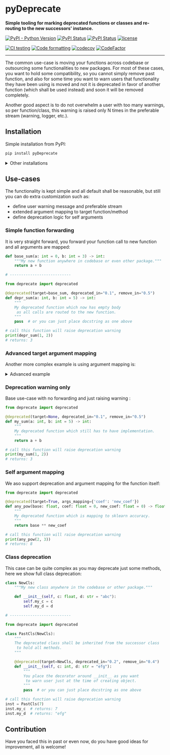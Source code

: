 # pyDeprecate

**Simple tooling for marking deprecated functions or classes and re-routing to the new successors' instance.**

[![PyPI - Python Version](https://img.shields.io/pypi/pyversions/pyDeprecate)](https://pypi.org/project/pyDeprecate/)
[![PyPI Status](https://badge.fury.io/py/pyDeprecate.svg)](https://badge.fury.io/py/pyDeprecate)
[![PyPI Status](https://pepy.tech/badge/pyDeprecate)](https://pepy.tech/project/pyDeprecate)
[![license](https://img.shields.io/badge/License-Apache%202.0-blue.svg)](https://github.com/Borda/pyDeprecate/blob/master/LICENSE)

[![CI testing](https://github.com/Borda/pyDeprecate/actions/workflows/ci_testing.yml/badge.svg?branch=main&event=push)](https://github.com/Borda/pyDeprecate/actions/workflows/ci_testing.yml)
[![Code formatting](https://github.com/Borda/pyDeprecate/actions/workflows/code-format.yml/badge.svg?branch=main&event=push)](https://github.com/Borda/pyDeprecate/actions/workflows/code-format.yml)
[![codecov](https://codecov.io/gh/Borda/pyDeprecate/branch/main/graph/badge.svg?token=BG7RQ86UJA)](https://codecov.io/gh/Borda/pyDeprecate)
[![CodeFactor](https://www.codefactor.io/repository/github/borda/pydeprecate/badge)](https://www.codefactor.io/repository/github/borda/pydeprecate)

<!--
[![Language grade: Python](https://img.shields.io/lgtm/grade/python/g/Borda/pyDeprecate.svg?logo=lgtm&logoWidth=18)](https://lgtm.com/projects/g/Borda/pyDeprecate/context:python)
-->

---

The common use-case is moving your functions across codebase or outsourcing some functionalities to new packages.
For most of these cases, you want to hold some compatibility, so you cannot simply remove past function, and also for some time you want to warn users that functionality they have been using is moved and not it is deprecated in favor of another function (which shall be used instead) and soon it will be removed completely.

Another good aspect is to do not overwhelm a user with too many warnings, so per function/class, this warning is raised only N times in the preferable stream (warning, logger, etc.).

## Installation

Simple installation from PyPI:
```bash
pip install pyDeprecate
```

<details>
  <summary>Other installations</summary>

  Simply install with pip from source:
  ```bash
  pip install https://github.com/Borda/pyDeprecate/archive/main.zip
  ```

</details>

## Use-cases

The functionality is kept simple and all default shall be reasonable, but still you can do extra customization such as:

* define user warning message and preferable stream
* extended argument mapping to target function/method
* define deprecation logic for self arguments

### Simple function forwarding

It is very straight forward, you forward your function call to new function and all arguments are mapped:

```python
def base_sum(a: int = 0, b: int = 3) -> int:
    """My new function anywhere in codebase or even other package."""
    return a + b

# ---------------------------

from deprecate import deprecated

@deprecated(target=base_sum, deprecated_in="0.1", remove_in="0.5")
def depr_sum(a: int, b: int = 5) -> int:
    """
    My deprecated function which now has empty body
     as all calls are routed to the new function.
    """
    pass  # or you can just place docstring as one above

# call this function will raise deprecation warning
print(depr_sum(1, 2))
# returns: 3
```

### Advanced target argument mapping

Another more complex example is using argument mapping is:


<details>
  <summary>Advanced example</summary>

```python
import logging
from sklearn.metrics import accuracy_score
from deprecate import deprecated

@deprecated(
  # use standard sklearn accuracy implementation
  target=accuracy_score,
  # custom warning stream
  stream=logging.warning,
  # custom message template
  template_mgs="`%(source_name)s` was deprecated, use `%(target_path)s`",
  # as target args are different, define mapping
  args_mapping={'preds': 'y_pred', 'target': 'y_true', 'blabla': None}
)
def depr_accuracy(preds: list, target: list, blabla: float) -> float:
    """
    My deprecated function which is mapping to sklearn accuracy.
    """
    pass  # or you can just place docstring as one above

# call this function will raise deprecation warning:
# WARNING:root:`depr_accuracy` was deprecated, use `sklearn.metrics.accuracy_score`
print(depr_accuracy([1, 0, 1, 2], [0, 1, 1, 2], 1.23))
# returns: 0.5
```

</details>


### Deprecation warning only

Base use-case with no forwarding and just raising warning :

```python
from deprecate import deprecated

@deprecated(target=None, deprecated_in="0.1", remove_in="0.5")
def my_sum(a: int, b: int = 5) -> int:
    """
    My deprecated function which still has to have implementation.
    """
    return a + b

# call this function will raise deprecation warning
print(my_sum(1, 2))
# returns: 3
```

### Self argument mapping

We aso support deprecation and argument mapping for the function itself:

```python
from deprecate import deprecated

@deprecated(target=True, args_mapping={'coef': 'new_coef'})
def any_pow(base: float, coef: float = 0, new_coef: float = 0) -> float:
    """
    My deprecated function which is mapping to sklearn accuracy.
    """
    return base ** new_coef

# call this function will raise deprecation warning
print(any_pow(2, 3))
# returns: 8
```


### Class deprecation

This case can be quite complex as you may deprecate just some methods, here we show full class deprecation:

```python
class NewCls:
    """My new class anywhere in the codebase or other package."""

    def __init__(self, c: float, d: str = "abc"):
        self.my_c = c
        self.my_d = d

# ---------------------------

from deprecate import deprecated

class PastCls(NewCls):
    """
    The deprecated class shall be inherited from the successor class
     to hold all methods.
    """

    @deprecated(target=NewCls, deprecated_in="0.2", remove_in="0.4")
    def __init__(self, c: int, d: str = "efg"):
        """
        You place the decorator around __init__ as you want
         to warn user just at the time of creating object.
        """
        pass  # or you can just place docstring as one above

# call this function will raise deprecation warning
inst = PastCls(7)
inst.my_c  # returns: 7
inst.my_d  # returns: "efg"
```

## Contribution

Have you faced this in past or even now, do you have good ideas for improvement, all is welcome! 
